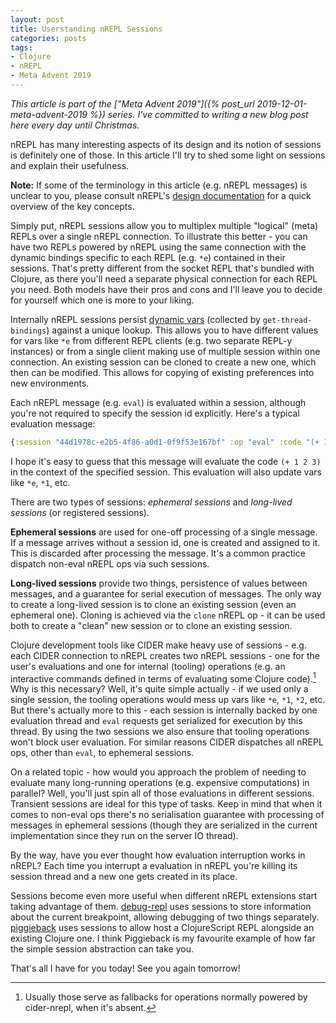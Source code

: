 ```yaml
---
layout: post
title: Userstanding nREPL Sessions
categories: posts
tags:
- Clojure
- nREPL
- Meta Advent 2019
---
```


*This article is part of the ["Meta Advent 2019"]({% post_url 2019-12-01-meta-advent-2019 %}) series. I've committed to writing
a new blog post here every day until Christmas.*

nREPL has many interesting aspects of its design and its notion of sessions
is definitely one of those. In this article I'll try to shed some light on sessions
and explain their usefulness.

**Note:** If some of the terminology in this article (e.g. nREPL messages) is unclear to you,
please consult nREPL's [design documentation](https://nrepl.org/nrepl/0.6.0/design/overview.html) for
a quick overview of the key concepts.

Simply put, nREPL sessions allow you to multiplex multiple "logical" (meta) REPLs over a single nREPL connection.
To illustrate this better - you can have two REPLs powered by nREPL using the same connection
with the dynamic bindings specific to each REPL (e.g. `*e`) contained in their sessions. That's pretty different from
the socket REPL that's bundled with Clojure, as there you'll need a separate physical connection
for each REPL you need. Both models have their pros and cons and I'll leave you to decide for yourself
which one is more to your liking.

Internally nREPL sessions persist [dynamic
vars](https://clojure.org/reference/vars) (collected by `get-thread-bindings`)
against a unique lookup. This allows you to have different values for vars like
`*e` from different REPL clients (e.g. two separate REPL-y instances) or from a
single client making use of multiple session within one connection. An existing
session can be cloned to create a new one, which then can be modified. This
allows for copying of existing preferences into new environments.

Each nREPL message (e.g. `eval`) is evaluated within a session, although you're not required to specify
the session id explicitly. Here's a typical evaluation message:

``` clojure
{:session "44d1978c-e2b5-4f86-a0d1-0f9f53e167bf" :op "eval" :code "(+ 1 2 3)"}
```

I hope it's easy to guess that this message will evaluate the code `(+ 1 2 3)`
in the context of the specified session. This evaluation will also update
vars like `*e`, `*1`, etc.

There are two types of sessions:
_ephemeral sessions_ and _long-lived sessions_ (or registered sessions).

**Ephemeral sessions** are used for one-off processing of a single message. If a message
arrives without a session id, one is created and assigned to it. This is discarded
after processing the message. It's a common practice dispatch non-eval nREPL ops
via such sessions.

**Long-lived sessions** provide two things, persistence of values between
messages, and a guarantee for serial execution of messages. The only way to
create a long-lived session is to clone an existing session (even an
ephemeral one). Cloning is achieved via the `clone` nREPL op - it can be used
both to create a "clean" new session or to clone an existing session.

Clojure development tools like CIDER make heavy use of sessions - e.g. each CIDER connection to
nREPL creates two nREPL sessions - one for the user's evaluations and one for
internal (tooling) operations (e.g. an interactive commands defined in terms of
evaluating some Clojure code).[^1]  Why is this necessary? Well, it's quite simple
actually - if we used only a single session, the tooling operations would mess up
vars like `*e`, `*1`, `*2`, etc. But there's actually more to this - each session is
internally backed by one evaluation thread and `eval` requests get serialized for
execution by this thread. By using the two sessions we also ensure that tooling
operations won't block user evaluation. For similar reasons CIDER dispatches
all nREPL ops, other than `eval`, to ephemeral sessions.

On a related topic - how would you approach the problem of needing to evaluate
many long-running operations (e.g. expensive computations) in parallel? Well,
you'll just spin all of those evaluations in different sessions. Transient
sessions are ideal for this type of tasks. Keep in mind that when it comes to
non-eval ops there's no serialisation guarantee with processing of messages in
ephemeral sessions (though they are serialized in the current implementation
since they run on the server IO thread).

By the way, have you ever thought how evaluation interruption works in nREPL?
Each time you interrupt a evaluation in nREPL you're killing its session thread and
a new one gets created in its place.

Sessions become even more useful when different nREPL extensions start
taking advantage of
them. [debug-repl](https://github.com/gfredericks/debug-repl) uses
sessions to store information about the current breakpoint, allowing
debugging of two things
separately. [piggieback](https://github.com/nrepl/piggieback) uses
sessions to allow host a ClojureScript REPL alongside an existing
Clojure one. I think Piggieback is my favourite example of how far
the simple session abstraction can take you.

That's all I have for you today! See you again tomorrow!

[^1]: Usually those serve as fallbacks for operations normally powered by cider-nrepl, when it's absent.
